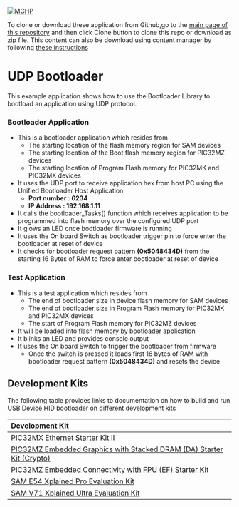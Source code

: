 [![MCHP](https://www.microchip.com/ResourcePackages/Microchip/assets/dist/images/logo.png)](https://www.microchip.com)

To clone or download these application from Github,go to the [main page of this repository](https://github.com/Microchip-MPLAB-Harmony/bootloader_apps_ethernet) and then click Clone button to clone this repo or download as zip file. This content can also be download using content manager by following [these instructions](https://github.com/Microchip-MPLAB-Harmony/contentmanager/wiki)

# UDP Bootloader

This example application shows how to use the Bootloader Library to bootload an application using UDP protocol.

### Bootloader Application

- This is a bootloader application which resides from
    - The starting location of the flash memory region for SAM devices
    - The starting location of the Boot flash memory region for PIC32MZ devices
    - The starting location of Program Flash memory for PIC32MK and PIC32MX devices
- It uses the UDP port to receive application hex from host PC using the Unified Bootloader Host Application
    - **Port number : 6234**
    - **IP Address  : 192.168.1.11**
- It calls the bootloader_Tasks() function which receives application to be programmed into flash memory over the configured UDP port
- It glows an LED once bootloader firmware is running
- It uses the On board Switch as bootloader trigger pin to force enter the bootloader at reset of device
- It checks for bootloader request pattern **(0x5048434D)** from the starting 16 Bytes of RAM to force enter bootloader at reset of device

### Test Application

- This is a test application which resides from
    - The end of bootloader size in device flash memory for SAM devices
    - The end of bootloader size in Program Flash memory for PIC32MK and PIC32MX devices
    - The start of Program Flash memory for PIC32MZ devices
- It will be loaded into flash memory by bootloader application
- It blinks an LED and provides console output
- It uses the On board Switch to trigger the bootloader from firmware
    - Once the switch is pressed it loads first 16 bytes of RAM with bootloader request pattern **(0x5048434D)** and resets the device

## Development Kits
The following table provides links to documentation on how to build and run USB Device HID bootloader on different development kits

| Development Kit |
|:---------|
|[PIC32MX Ethernet Starter Kit II](docs/readme_pic32mx_eth_sk2.md) |
|[PIC32MZ Embedded Graphics with Stacked DRAM (DA) Starter Kit (Crypto)](docs/readme_pic32mz_das_sk.md) |
|[PIC32MZ Embedded Connectivity with FPU (EF) Starter Kit](docs/readme_pic32mz_ef_sk.md) |
|[SAM E54 Xplained Pro Evaluation Kit](docs/readme_sam_e54_xpro.md) |
|[SAM V71 Xplained Ultra Evaluation Kit](docs/readme_sam_v71_xult.md) |

